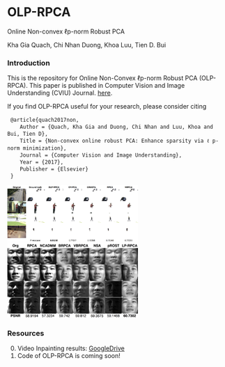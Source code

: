 # OLP-RPCA
Online Non-convex ℓp-norm Robust PCA

Kha Gia Quach, Chi Nhan Duong, Khoa Luu, Tien D. Bui

### Introduction

This is the repository for Online Non-Convex ℓp-norm Robust PCA (OLP-RPCA). This paper is published in Computer Vision and Image Understanding (CVIU) Journal. [here](http://www.sciencedirect.com/science/article/pii/S1077314217300450).
 
 If you find OLP-RPCA useful for your research, please consider citing
 
     @article{quach2017non,
        Author = {Quach, Kha Gia and Duong, Chi Nhan and Luu, Khoa and Bui, Tien D},
        Title = {Non-convex online robust PCA: Enhance sparsity via ℓ p-norm minimization},
        Journal = {Computer Vision and Image Understanding},
        Year = {2017},
        Publisher = {Elsevier}
     }

<img src='data/result_imgs/bkg_subtraction.png' width='300'>
<img src='data/result_imgs/face_modeling.png' width='300'>

### Resources

0. Video Inpainting results: [GoogleDrive](https://onedrive.live.com/?authkey=%21ABB_CV2zvCEoNK0&id=F371D9563727B96F%2192190&cid=F371D9563727B96F)
0. Code of OLP-RPCA is coming soon!
